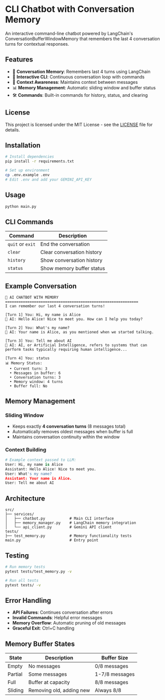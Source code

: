 # CLI Chatbot with Conversation Memory

An interactive command-line chatbot powered by LangChain's ConversationBufferWindowMemory that remembers the last 4 conversation turns for contextual responses.

## Features

- 🧠 **Conversation Memory**: Remembers last 4 turns using LangChain
- 💬 **Interactive CLI**: Continuous conversation loop with commands
- 🔄 **Context Awareness**: Maintains context between messages
- 📊 **Memory Management**: Automatic sliding window and buffer status
- 🛠️ **Commands**: Built-in commands for history, status, and clearing

## License

This project is licensed under the MIT License - see the [LICENSE](LICENSE) file for details.

## Installation

```bash
# Install dependencies
pip install -r requirements.txt

# Set up environment
cp .env.example .env
# Edit .env and add your GEMINI_API_KEY
```

## Usage

```bash
python main.py
```

## CLI Commands

| Command | Description |
|---------|-------------|
| `quit` or `exit` | End the conversation |
| `clear` | Clear conversation history |
| `history` | Show conversation history |
| `status` | Show memory buffer status |

## Example Conversation

```
🤖 AI CHATBOT WITH MEMORY
============================================================
I can remember our last 4 conversation turns!

[Turn 1] You: Hi, my name is Alice
🤖 AI: Hello Alice! Nice to meet you. How can I help you today?

[Turn 2] You: What's my name?
🤖 AI: Your name is Alice, as you mentioned when we started talking.

[Turn 3] You: Tell me about AI
🤖 AI: AI, or Artificial Intelligence, refers to systems that can perform tasks typically requiring human intelligence...

[Turn 4] You: status
📊 Memory Status:
  • Current turn: 3
  • Messages in buffer: 6
  • Conversation turns: 3
  • Memory window: 4 turns
  • Buffer full: No
```

## Memory Management

### Sliding Window
- Keeps exactly **4 conversation turns** (8 messages total)
- Automatically removes oldest messages when buffer is full
- Maintains conversation continuity within the window

### Context Building
```python
# Example context passed to LLM:
User: Hi, my name is Alice
Assistant: Hello Alice! Nice to meet you.
User: What's my name?
Assistant: Your name is Alice.
User: Tell me about AI
```

## Architecture

```
src/
├── services/
│   ├── chatbot.py           # Main CLI interface
│   ├── memory_manager.py    # LangChain memory integration
│   └── api_client.py        # Gemini API client
tests/
├── test_memory.py           # Memory functionality tests
main.py                      # Entry point
```

## Testing

```bash
# Run memory tests
pytest tests/test_memory.py -v

# Run all tests
pytest tests/ -v
```

## Error Handling

- **API Failures**: Continues conversation after errors
- **Invalid Commands**: Helpful error messages
- **Memory Overflow**: Automatic pruning of old messages
- **Graceful Exit**: Ctrl+C handling

## Memory Buffer States

| State | Description | Buffer Size |
|-------|-------------|-------------|
| Empty | No messages | 0/8 messages |
| Partial | Some messages | 1-7/8 messages |
| Full | Buffer at capacity | 8/8 messages |
| Sliding | Removing old, adding new | Always 8/8 |

